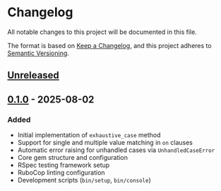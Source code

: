 # Changelog

All notable changes to this project will be documented in this file.

The format is based on [Keep a Changelog](https://keepachangelog.com/en/1.0.0/),
and this project adheres to [Semantic Versioning](https://semver.org/spec/v2.0.0.html).

## [Unreleased]

## [0.1.0] - 2025-08-02

### Added
- Initial implementation of `exhaustive_case` method
- Support for single and multiple value matching in `on` clauses
- Automatic error raising for unhandled cases via `UnhandledCaseError`
- Core gem structure and configuration
- RSpec testing framework setup
- RuboCop linting configuration
- Development scripts (`bin/setup`, `bin/console`)

[Unreleased]: https://github.com/yourusername/exclusive_case/compare/v0.1.0...HEAD
[0.1.0]: https://github.com/yourusername/exclusive_case/releases/tag/v0.1.0
